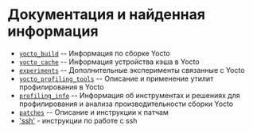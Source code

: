 # Документация и найденная информация

* [`yocto_build`](./yocto_build) -- Информация по сборке Yocto 
* [`yocto_cache`](./yocto_cache) -- Информация устройства кэша в Yocto
* [`experiments`](./experiments) -- Дополнительные эксперименты связанные с Yocto
* [`yocto_profiling_tools`](./yocto_profiling_tools) -- Описание и применение утилит профилирования в Yocto
* [`profiling_info`](./profiling_info) -- Информация об инструментах и решениях для профилирования и анализа производительности сборки Yocto
* [`patches`](./patches) -- Описание и инструкции к патчам
* ['ssh'](./ssh_connection.md) - инструкции по работе с ssh
